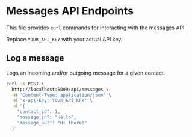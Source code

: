 # Messages API Endpoints

This file provides `curl` commands for interacting with the messages API.

Replace `YOUR_API_KEY` with your actual API key.

## Log a message

Logs an incoming and/or outgoing message for a given contact.

```bash
curl -X POST \
  http://localhost:5000/api/messages \
  -H 'Content-Type: application/json' \
  -H 'x-api-key: YOUR_API_KEY' \
  -d '{
    "contact_id": 1,
    "message_in": "Hello",
    "message_out": "Hi there!"
  }'
```
